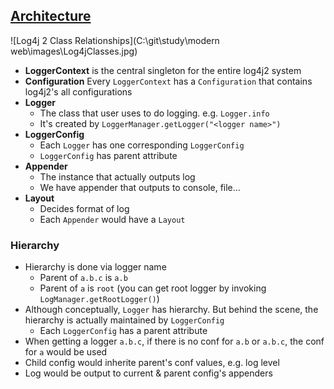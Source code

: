 ## [Architecture](https://logging.apache.org/log4j/2.x/manual/architecture.html)

![Log4j 2 Class Relationships](C:\git\study\modern web\images\Log4jClasses.jpg)

- **LoggerContext** is the central singleton for the entire log4j2 system
- **Configuration** Every `LoggerContext` has a `Configuration` that contains log4j2's all configurations
- **Logger**
  - The class that user uses to do logging. e.g. `Logger.info`
  - It's created by `LoggerManager.getLogger("<logger name>")`
- **LoggerConfig**
  - Each `Logger` has one corresponding `LoggerConfig`
  - `LoggerConfig` has parent attribute
- **Appender**
  - The instance that actually outputs log
  - We have appender that outputs to console, file...
- **Layout**
  - Decides format of log
  - Each `Appender` would have a `Layout`

### Hierarchy

- Hierarchy is done via logger name
  - Parent of `a.b.c` is `a.b`
  - Parent of `a` is `root` (you can get root logger by invoking `LogManager.getRootLogger()`)
- Although conceptually, `Logger` has hierarchy. But behind the scene, the hierarchy is actually maintained by `LoggerConfig`
  - Each `LoggerConfig` has a parent attribute
- When getting a logger `a.b.c`, if there is no conf for `a.b` or `a.b.c`, the conf for `a` would be used
- Child config would inherite parent's conf values, e.g. log level
- Log would be output to current & parent config's appenders